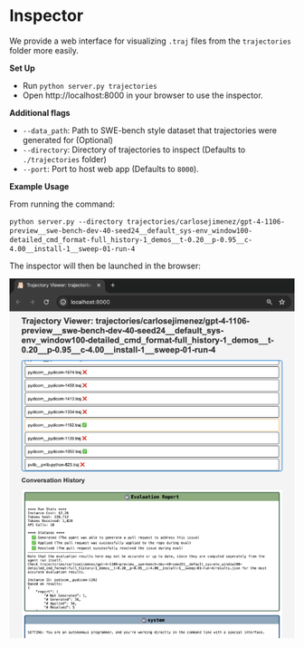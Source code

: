 # Inspector
We provide a web interface for visualizing `.traj` files from the `trajectories` folder more easily.

**Set Up**
* Run `python server.py trajectories`
* Open http://localhost:8000 in your browser to use the inspector.

**Additional flags**
- `--data_path`: Path to SWE-bench style dataset that trajectories were generated for (Optional)
- `--directory`: Directory of trajectories to inspect (Defaults to `./trajectories` folder)
- `--port`: Port to host web app (Defaults to `8000`).

**Example Usage**

From running the command:
```
python server.py --directory trajectories/carlosejimenez/gpt-4-1106-preview__swe-bench-dev-40-seed24__default_sys-env_window100-detailed_cmd_format-full_history-1_demos__t-0.20__p-0.95__c-4.00__install-1__sweep-01-run-4
```
The inspector will then be launched in the browser:

<p align="center">
    <img src="../assets/inspector.png" alt="swe-agent.com" />
</p>
